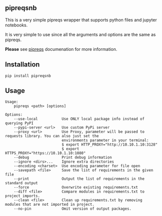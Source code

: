 ## pipreqsnb

This is a very simple pipreqs wrapper that supports python files and jupyter notebooks.

It is very simple to use since all the arguments and options are the same as pipreqs.

__Please__ see [pipreqs](https://github.com/bndr/pipreqs/) documenation for more information.

## Installation

    pip install pipreqsnb

## Usage


    Usage:
        pipreqs <path> [options] 
    
    Options:
        --use-local           Use ONLY local package info instead of querying PyPI
        --pypi-server <url>   Use custom PyPi server
        --proxy <url>         Use Proxy, parameter will be passed to requests library. You can also just set the
                              environments parameter in your terminal:
                              $ export HTTP_PROXY="http://10.10.1.10:3128"
                              $ export HTTPS_PROXY="https://10.10.1.10:1080"
        --debug               Print debug information
        --ignore <dirs>...    Ignore extra directories
        --encoding <charset>  Use encoding parameter for file open
        --savepath <file>     Save the list of requirements in the given file
        --print               Output the list of requirements in the standard output
        --force               Overwrite existing requirements.txt
        --diff <file>         Compare modules in requirements.txt to project imports.
        --clean <file>        Clean up requirements.txt by removing modules that are not imported in project.
        --no-pin              Omit version of output packages.